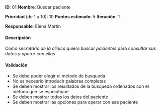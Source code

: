 **ID**: 01
**Nombre**: Buscar paciente

**Prioridad** (de 1 a 10): 10
**Puntos estimado**: 5
**Iteración**: 1

**Responsable**: Elena Martín

#### Descripción

Como *secretario de la clínica* quiero *buscar pacientes* para *consultar sus datos y operar con ellos*

#### Validación

* Se debe poder elegir el método de busqueda
* No es necesrio introducir palabras completas
* Se deben mostrar los resultados de la busqueda ordenados con el método que se especifique
* Se deben mostrar todos los datos del paciente
* Se deben mostrar las opciones para operar con ese paciente
